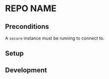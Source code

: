 # REPO NAME

## Preconditions
A `secure` instance must be running to connect to.

## Setup

## Development
